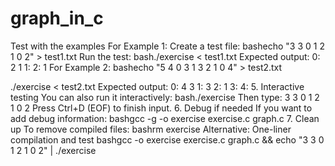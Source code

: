 # graph_in_c
Test with the examples
For Example 1:
Create a test file:
bashecho "3 3
0 1
2 1
0 2" > test1.txt
Run the test:
bash./exercise < test1.txt
Expected output:
0: 2 1
1:
2: 1
For Example 2:
bashecho "5 4
0 3
1 3
2 1
0 4" > test2.txt

./exercise < test2.txt
Expected output:
0: 4 3
1: 3
2: 1
3:
4:
5. Interactive testing
You can also run it interactively:
bash./exercise
Then type:
3 3
0 1
2 1
0 2
Press Ctrl+D (EOF) to finish input.
6. Debug if needed
If you want to add debug information:
bashgcc -g -o exercise exercise.c graph.c
7. Clean up
To remove compiled files:
bashrm exercise
Alternative: One-liner compilation and test
bashgcc -o exercise exercise.c graph.c && echo "3 3
0 1
2 1
0 2" | ./exercise
